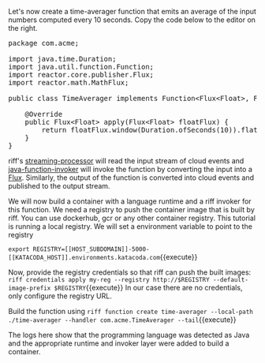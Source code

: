 Let's now create a time-averager function that emits an average of the input numbers computed every 10 seconds. Copy the code below to the editor on the right.
<pre class="file" data-filename="TimeAverager.java" data-target="replace">package com.acme;

import java.time.Duration;
import java.util.function.Function;
import reactor.core.publisher.Flux;
import reactor.math.MathFlux;

public class TimeAverager implements Function&lt;Flux&lt;Float&gt;, Flux&lt;Float&gt;&gt; {

	@Override
	public Flux&lt;Float&gt; apply(Flux&lt;Float&gt; floatFlux) {
		return floatFlux.window(Duration.ofSeconds(10)).flatMap(MathFlux::averageFloat);
	}
}
</pre>

riff's [streaming-processor](https://github.com/projectriff/streaming-processor) will read the input stream of cloud events and [java-function-invoker](https://github.com/projectriff/java-function-invoker) will invoke the function by converting the input into a [Flux](https://projectreactor.io/docs/core/release/api/reactor/core/publisher/Flux.html). Similarly, the output of the function is converted into cloud events and published to the output stream.

We will now build a container with a language runtime and a riff invoker for this function. We need a registry to push the container image that is built by riff. You can use dockerhub, gcr or any other container registry. This tutorial is running a local registry. We will set a environment variable to point to the registry

`export REGISTRY=[[HOST_SUBDOMAIN]]-5000-[[KATACODA_HOST]].environments.katacoda.com`{{execute}}

Now, provide the registry credentials so that riff can push the built images:
`riff credentials apply my-reg --registry http://$REGISTRY --default-image-prefix $REGISTRY`{{execute}}
In our case there are no credentials, only configure the registry URL.

Build the function using `riff function create time-averager --local-path ./time-averager --handler com.acme.TimeAverager --tail`{{execute}}

The logs here show that the programming language was detected as Java and the appropriate runtime and invoker layer were added to build a container.
